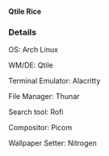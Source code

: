 #### Qtile Rice

### Details

OS: Arch Linux

WM/DE: Qtile

Terminal Emulator: Alacritty

File Manager: Thunar

Search tool: Rofi

Compositor: Picom

Wallpaper Setter: Nitrogen

